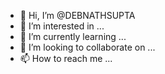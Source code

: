 - 👋 Hi, I’m @DEBNATHSUPTA
- 👀 I’m interested in ...
- 🌱 I’m currently learning ...
- 💞️ I’m looking to collaborate on ...
- 📫 How to reach me ...

<!---
DEBNATHSUPTA/DEBNATHSUPTA is a ✨ special ✨ repository because its `README.md` (this file) appears on your GitHub profile.
You can click the Preview link to take a look at your changes.
--->
